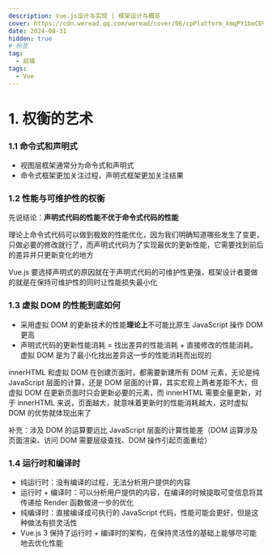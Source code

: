 ```yaml
---
description: Vue.js设计与实现 | 框架设计与概览
cover: https://cdn.weread.qq.com/weread/cover/96/cpPlatform_kmqPY1boCDVyMxq2AvPdCY/t6_cpPlatform_kmqPY1boCDVyMxq2AvPdCY.jpg
date: 2024-08-31
hidden: true
# 标签
tag:
  - 前端
tags:
  - Vue
---
```


# 1. 权衡的艺术

### 1.1 命令式和声明式

- 视图层框架通常分为命令式和声明式
- 命令式框架更加关注过程，声明式框架更加关注结果

### 1.2 性能与可维护性的权衡

先说结论：**声明式代码的性能不优于命令式代码的性能**

理论上命令式代码可以做到极致的性能优化，因为我们明确知道哪些发生了变更，只做必要的修改就行了，而声明式代码为了实现最优的更新性能，它需要找到前后的差异并只更新变化的地方

Vue.js 要选择声明式的原因就在于声明式代码的可维护性更强，框架设计者要做的就是在保持可维护性的同时让性能损失最小化

### 1.3 虚拟 DOM 的性能到底如何

- 采用虚拟 DOM 的更新技术的性能**理论上**不可能比原生 JavaScript 操作 DOM 更高
- 声明式代码的更新性能消耗 = 找出差异的性能消耗 + 直接修改的性能消耗。虚拟 DOM 是为了最小化找出差异这一步的性能消耗而出现的

innerHTML 和虚拟 DOM 在创建页面时，都需要新建所有 DOM 元素，无论是纯 JavaScript 层面的计算，还是 DOM 层面的计算，其实宏观上两者差距不大，但虚拟 DOM 在更新页面时只会更新必要的元素，而 innerHTML 需要全量更新，对于 innerHTML 来说，页面越大，就意味着更新时的性能消耗越大，这时虚拟 DOM 的优势就体现出来了

补充：涉及 DOM 的运算要远比 JavaScript 层面的计算性能差（DOM 运算涉及 页面渲染、访问 DOM 需要层级查找、DOM 操作引起页面重绘）

### 1.4 运行时和编译时

- 纯运行时：没有编译的过程，无法分析用户提供的内容
- 运行时 + 编译时：可以分析用户提供的内容，在编译的时候提取可变信息将其传递给 Render 函数做进一步的优化
- 纯编译时：直接编译成可执行的 JavaScript 代码，性能可能会更好，但是这种做法有损灵活性
- Vue.js 3 保持了运行时 + 编译时的架构，在保持灵活性的基础上能够尽可能地去优化性能
